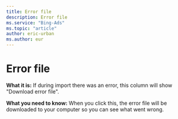 ```yaml
---
title: Error file
description: Error file
ms.service: "Bing-Ads"
ms.topic: "article"
author: eric-urban
ms.author: eur
---
```


# Error file

**What it is:** If during import there was an error, this column will show "Download error file".

**What you need to know:** When you click this, the error file will be downloaded to your computer so you can see what went wrong.


